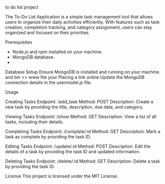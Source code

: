 to do list project 

The To-Do List Application is a simple task management tool that allows users to organize their daily activities efficiently.
With features such as task creation, completion tracking, and category assignment, users can stay organized and focused on their priorities.


 Prerequisites
- Node.js and npm installed on your machine.
- MongoDB database.
- 
Database Setup
Ensure MongoDB is installed and running on your machine.
and bin >> www file your Placing a link online
Update the MongoDB connection details in the usermodel.js file.


Usage


Creating Tasks
Endpoint: /add_task
Method: POST
Description: Create a new task by providing the title, description, due date, and category.

Viewing Tasks
Endpoint: /show
Method: GET
Description: View a list of all tasks, including their details.

Completing Tasks
Endpoint: /complate/:id
Method: GET
Description: Mark a task as complete by providing the task ID.

Editing Tasks
Endpoint: /update/:id
Method: POST
Description: Edit the details of a task by providing the task ID and updated information.

Deleting Tasks
Endpoint: /delete/:id
Method: GET
Description: Delete a task by providing the task ID.


License
This project is licensed under the MIT License.
